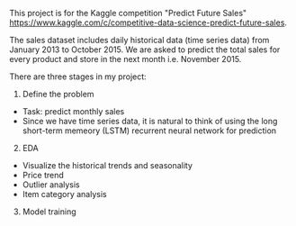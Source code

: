 This project is for the Kaggle competition "Predict Future Sales"  https://www.kaggle.com/c/competitive-data-science-predict-future-sales. 

The sales dataset includes daily historical data (time series data) from January 2013 to October 2015. We are asked to predict the total sales for every product and store 
in the next month i.e. November 2015. 

There are three stages in my project: 
1. Define the problem
- Task: predict monthly sales 
- Since we have time series data, it is natural to think of using the long short-term memeory (LSTM) recurrent neural network for prediction

2. EDA
- Visualize the historical trends and seasonality 
- Price trend
- Outlier analysis
- Item category analysis

3. Model training

 

